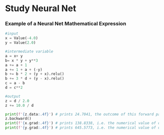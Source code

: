 # Study Neural Net

### Example of a Neural Net Mathematical Expression

```python
#input
x = Value(-4.0)
y = Value(2.0)

#intermediate variable
a = x+ y
b= x * y + y**3
a += a + 1
a += 1 + a + (-y)
b += b * 2 + (y + x).relu()
b += 3 * d + (y - x).relu()
c = a - b
d = c**2

#output
z = d / 2.0
z += 10.0 / d

print(f'{z.data:.4f}') # prints 24.7041, the outcome of this forward pass
z.backward()
print(f'{x.grad:.4f}') # prints 138.8338, i.e. the numerical value of dz/dx
print(f'{y.grad:.4f}') # prints 645.5773, i.e. the numerical value of dz/dy
```
